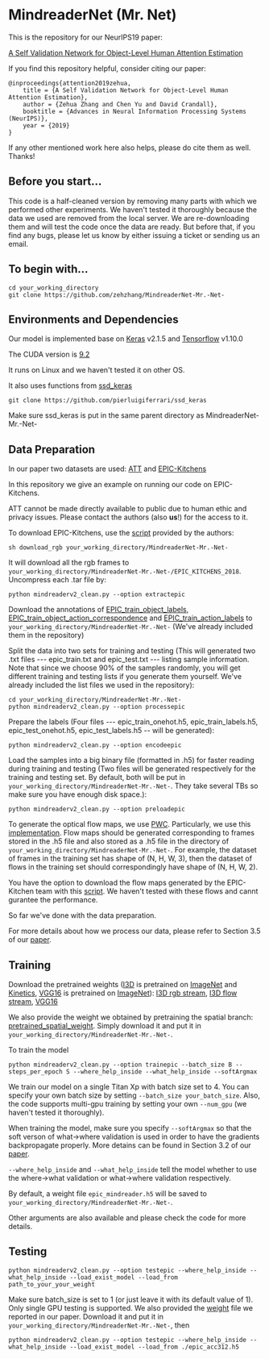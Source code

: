 # MindreaderNet (Mr. Net)
This is the repository for our NeurIPS19 paper:

[A Self Validation Network for Object-Level Human Attention Estimation](https://arxiv.org/pdf/1910.14260.pdf)

If you find this repository helpful, consider citing our paper:

```
@inproceedings{attention2019zehua, 
    title = {A Self Validation Network for Object-Level Human Attention Estimation},
    author = {Zehua Zhang and Chen Yu and David Crandall},
    booktitle = {Advances in Neural Information Processing Systems (NeurIPS)},
    year = {2019}
}
```

If any other mentioned work here also helps, please do cite them as well. Thanks!

## Before you start...
This code is a half-cleaned version by removing many parts with which we performed other experiments. We haven't tested it thoroughly because the data we used are removed from the local server. We are re-downloading them and will test the code once the data are ready. But before that, if you find any bugs, please let us know by either issuing a ticket or sending us an email.

## To begin with...
```
cd your_working_directory
git clone https://github.com/zehzhang/MindreaderNet-Mr.-Net-
```

## Environments and Dependencies
Our model is implemented base on [Keras](https://keras.io/) v2.1.5 and [Tensorflow](https://www.tensorflow.org/) v1.10.0

The CUDA version is [9.2](https://developer.nvidia.com/cuda-92-download-archive)

It runs on Linux and we haven't tested it on other OS.

It also uses functions from [ssd_keras](https://github.com/pierluigiferrari/ssd_keras)

```
git clone https://github.com/pierluigiferrari/ssd_keras
```

Make sure ssd_keras is put in the same parent directory as MindreaderNet-Mr.-Net-

## Data Preparation
In our paper two datasets are used: [ATT](http://vision.soic.indiana.edu/papers/gaze2018bmvc.pdf) and [EPIC-Kitchens](http://openaccess.thecvf.com/content_ECCV_2018/papers/Dima_Damen_Scaling_Egocentric_Vision_ECCV_2018_paper.pdf)

In this repository we give an example on running our code on EPIC-Kitchens. 

ATT cannot be made directly available to public due to human ethic and privacy issues. Please contact the authors (also **us**!) for the access to it. 

To download EPIC-Kitchens, use the [script](https://github.com/epic-kitchens/download-scripts/blob/master/frames_rgb_flow/download_rgb.sh) provided by the authors:

```
sh download_rgb your_working_directory/MindreaderNet-Mr.-Net-
```

It will download all the rgb frames to `your_working_directory/MindreaderNet-Mr.-Net-/EPIC_KITCHENS_2018`. Uncompress each .tar file by:

```
python mindreaderv2_clean.py --option extractepic
```

Download the annotations of [EPIC_train_object_labels](https://github.com/epic-kitchens/annotations/blob/master/EPIC_train_object_labels.csv), [EPIC_train_object_action_correspondence](https://github.com/epic-kitchens/annotations/blob/master/EPIC_train_object_action_correspondence.csv) and [EPIC_train_action_labels](https://github.com/epic-kitchens/annotations/blob/master/EPIC_train_action_labels.csv) to `your_working_directory/MindreaderNet-Mr.-Net-` (We've already included them in the repository)

Split the data into two sets for training and testing (This will generated two .txt files --- epic_train.txt and epic_test.txt --- listing sample information. Note that since we choose 90% of the samples randomly, you will get different training and testing lists if you generate them yourself. We've already included the list files we used in the repository):

```
cd your_working_directory/MindreaderNet-Mr.-Net-
python mindreaderv2_clean.py --option processepic
```

Prepare the labels (Four files --- epic_train_onehot.h5, epic_train_labels.h5, epic_test_onehot.h5, epic_test_labels.h5 -- will be generated):

```
python mindreaderv2_clean.py --option encodeepic
```

Load the samples into a big binary file (formatted in .h5) for faster reading during training and testing (Two files will be generated respectively for the training and testing set. By default, both will be put in `your_working_directory/MindreaderNet-Mr.-Net-`. They take several TBs so make sure you have enough disk space.):

```
python mindreaderv2_clean.py --option preloadepic
```

To generate the optical flow maps, we use [PWC](https://arxiv.org/abs/1709.02371). Particularly, we use this [implementation](https://github.com/sniklaus/pytorch-pwc). Flow maps should be generated corresponding to frames stored in the .h5 file and also stored as a .h5 file in the directory of `your_working_directory/MindreaderNet-Mr.-Net-`. For example, the dataset of frames in the training set has shape of (N, H, W, 3), then the dataset of flows in the training set should correspondingly have shape of (N, H, W, 2).

You have the option to download the flow maps generated by the EPIC-Kitchen team with this [script](https://github.com/epic-kitchens/download-scripts/blob/master/frames_rgb_flow/download_flow.sh). We haven't tested with these flows and cannt gurantee the performance.

So far we've done with the data preparation.

For more details about how we process our data, please refer to Section 3.5 of our [paper](https://arxiv.org/pdf/1910.14260.pdf).

## Training

Download the pretrained weights ([I3D](https://arxiv.org/pdf/1705.07750.pdf) is pretrained on [ImageNet](http://www.image-net.org/papers/imagenet_cvpr09.pdf) and [Kinetics](https://arxiv.org/abs/1705.06950), [VGG16](https://arxiv.org/abs/1409.1556) is pretrained on [ImageNet](http://www.image-net.org/papers/imagenet_cvpr09.pdf)): [I3D rgb stream](https://drive.google.com/file/d/1-e6msoYkDkHC0i_a7STqrHvBnMtS5rnE/view?usp=sharing), [I3D flow stream](https://drive.google.com/file/d/1o_mAiMYBveC-jtZFvMlYrKoK4QYvKILx/view?usp=sharing), [VGG16](https://drive.google.com/file/d/1SMarCUF10ykgH-0d7oaZbk4pl9cso84v/view?usp=sharing)

We also provide the weight we obtained by pretraining the spatial branch: [pretrained_spatial_weight](https://drive.google.com/file/d/127LJsKgOQ9N7_0RGVEwIW_U00eB-wn04/view?usp=sharing). Simply download it and put it in `your_working_directory/MindreaderNet-Mr.-Net-`.

To train the model

```
python mindreaderv2_clean.py --option trainepic --batch_size B --steps_per_epoch S --where_help_inside --what_help_inside --softArgmax
```

We train our model on a single Titan Xp with batch size set to 4. You can specify your own batch size by setting ```--batch_size your_batch_size```. Also, the code supports multi-gpu training by setting your own `--num_gpu` (we haven't tested it thoroughly).

When training the model, make sure you specify `--softArgmax` so that the soft verson of what→where validation is used in order to have the gradients backpropagate properly. More detains can be found in Section 3.2 of our [paper](https://arxiv.org/pdf/1910.14260.pdf).

`--where_help_inside` and `--what_help_inside` tell the model whether to use the where→what validation or what→where validation respectively.

By default, a weight file `epic_mindreader.h5` will be saved to `your_working_directory/MindreaderNet-Mr.-Net-`.

Other arguments are also available and please check the code for more details.

## Testing

```
python mindreaderv2_clean.py --option testepic --where_help_inside --what_help_inside --load_exist_model --load_from path_to_your_your_weight
```

Make sure batch_size is set to 1 (or just leave it with its default value of 1).  Only single GPU testing is supported. We also provided the [weight](https://drive.google.com/file/d/1EfWb6xasnkYHd-1CvT3MBSMpfZmyiulh/view?usp=sharing) file we reported in our paper. Download it and put it in `your_working_directory/MindreaderNet-Mr.-Net-`, then
```
python mindreaderv2_clean.py --option testepic --where_help_inside --what_help_inside --load_exist_model --load_from ./epic_acc312.h5
```
